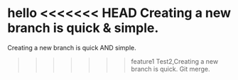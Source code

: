 
hello
<<<<<<< HEAD
Creating a new branch is quick & simple.
=======
Creating a new branch is quick AND simple.
>>>>>>> feature1
Test2,Creating a new branch is quick.
Git merge.